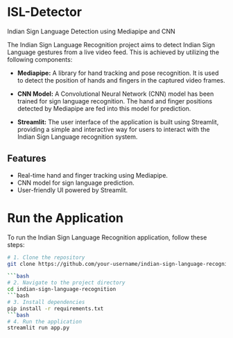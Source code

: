 # ISL-Detector
Indian Sign Language Detection using Mediapipe and CNN

The Indian Sign Language Recognition project aims to detect Indian Sign Language gestures from a live video feed. This is achieved by utilizing the following components:

- **Mediapipe:** A library for hand tracking and pose recognition. It is used to detect the position of hands and fingers in the captured video frames.

- **CNN Model:** A Convolutional Neural Network (CNN) model has been trained for sign language recognition. The hand and finger positions detected by Mediapipe are fed into this model for prediction.

- **Streamlit:** The user interface of the application is built using Streamlit, providing a simple and interactive way for users to interact with the Indian Sign Language recognition system.

## Features

- Real-time hand and finger tracking using Mediapipe.
- CNN model for  sign language prediction.
- User-friendly UI powered by Streamlit.

# Run the Application

To run the Indian Sign Language Recognition application, follow these steps:

```bash
# 1. Clone the repository
git clone https://github.com/your-username/indian-sign-language-recognition.git

```bash
# 2. Navigate to the project directory
cd indian-sign-language-recognition
```bash
# 3. Install dependencies
pip install -r requirements.txt
```bash
# 4. Run the application
streamlit run app.py

